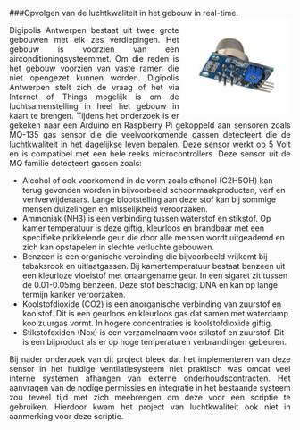 ###Opvolgen van de luchtkwaliteit in het gebouw in real-time.
<img src="images/MQ-135.png" alt="MQ-135 GAS SENSOR" width="200" height="" align="right">
<p style="text-align: justify;">Digipolis Antwerpen bestaat uit twee grote gebouwen met elk zes verdiepingen. Het gebouw is voorzien van een airconditioningsysteemmet. Om die reden is het gebouw voorzien van vaste ramen die niet opengezet kunnen worden. Digipolis Antwerpen stelt zich de vraag of het via Internet of Things mogelijk is om de luchtsamenstelling in heel het gebouw in kaart te brengen. Tijdens het onderzoek is er gekeken naar een Arduino en Raspberry Pi gekoppeld aan sensoren zoals MQ-135 gas sensor die die veelvoorkomende gassen detecteert die de luchtkwaliteit in het dagelijkse leven bepalen. Deze sensor werkt op 5 Volt en is compatibel met een hele reeks microcontrollers. Deze sensor uit de MQ familie detecteert gassen zoals:</p>


* Alcohol of ook voorkomend in de vorm zoals ethanol (C2H5OH) kan terug gevonden worden in bijvoorbeeld schoonmaakproducten, verf en verfverwijderaars. Lange blootstelling aan deze stof kan bij sommige mensen duizelingen en misselijkheid veroorzaken.
* Ammoniak (NH3) is een verbinding tussen waterstof en stikstof. Op kamer temperatuur is deze giftig, kleurloos en brandbaar met een specifieke prikkelende geur die door alle mensen wordt uitgeademd en zich kan opstapelen in slechte verluchte gebouwen.
* Benzeen is een organische verbinding die bijvoorbeeld vrijkomt bij tabaksrook en uitlaatgassen. Bij kamertemperatuur bestaat benzeen uit een kleurloze vloeistof met onaangename geur. In een sigaret zit tussen de 0.01-0.05mg benzeen. Deze stof beschadigt DNA en kan op lange termijn kanker  veroorzaken.
* Koolstofdioxide (CO2) is een anorganische verbinding van zuurstof en koolstof. Dit is een geurloos en kleurloos gas dat samen met waterdamp koolzuurgas vormt. In hogere concentraties is koolstofdioxide giftig.
* Stikstofoxiden (Nox) is een verzamelnaam voor stikstof en zuurstof. Dit is een bijproduct als er op hoge temperaturen verbrandingen gebeuren. 

<p style="text-align: justify;">Bij nader onderzoek van dit project bleek dat het implementeren van deze sensor in het huidige ventilatiesysteem niet praktisch was omdat veel interne systemen afhangen van externe onderhoudscontracten. Het aanvragen van de nodige permissies en integratie in het bestaande systeem zou teveel tijd met zich meebrengen om deze voor een scriptie te gebruiken. Hierdoor kwam het project van luchtkwaliteit ook niet in aanmerking voor deze scriptie.</p>